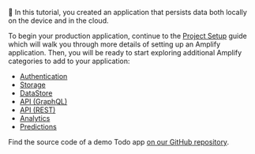 👏 In this tutorial, you created an application that persists data both locally on the device and in the cloud. 

To begin your production application, continue to the [Project Setup](~/lib/project-setup/create-application.md) guide which will walk you through more details of setting up an Amplify application. Then, you will be ready to start exploring additional Amplify categories to add to your application:

- [Authentication](~/lib/auth/getting-started.md)
- [Storage](~/lib/storage/getting-started.md)
- [DataStore](~/lib/datastore/getting-started.md)
- [API (GraphQL)](~/lib/graphqlapi/getting-started.md)
- [API (REST)](~/lib/restapi/getting-started.md)
- [Analytics](~/lib/analytics/getting-started.md)
- [Predictions](~/lib/predictions/getting-started.md)

Find the source code of a demo Todo app [on our GitHub repository](https://github.com/aws-amplify/amplify-android-samples/tree/main/getting-started/todo).